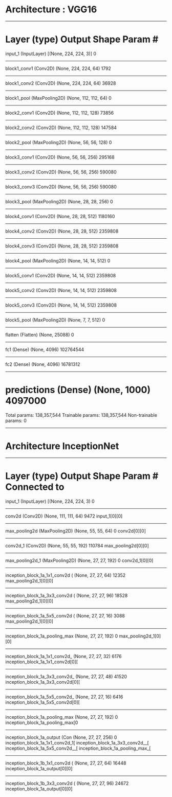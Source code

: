 # Architecture : VGG16

_________________________________________________________________
Layer (type)                 Output Shape              Param #   
=================================================================
input_1 (InputLayer)         [(None, 224, 224, 3)]     0         
_________________________________________________________________
block1_conv1 (Conv2D)        (None, 224, 224, 64)      1792      
_________________________________________________________________
block1_conv2 (Conv2D)        (None, 224, 224, 64)      36928     
_________________________________________________________________
block1_pool (MaxPooling2D)   (None, 112, 112, 64)      0         
_________________________________________________________________
block2_conv1 (Conv2D)        (None, 112, 112, 128)     73856     
_________________________________________________________________
block2_conv2 (Conv2D)        (None, 112, 112, 128)     147584    
_________________________________________________________________
block2_pool (MaxPooling2D)   (None, 56, 56, 128)       0         
_________________________________________________________________
block3_conv1 (Conv2D)        (None, 56, 56, 256)       295168    
_________________________________________________________________
block3_conv2 (Conv2D)        (None, 56, 56, 256)       590080    
_________________________________________________________________
block3_conv3 (Conv2D)        (None, 56, 56, 256)       590080    
_________________________________________________________________
block3_pool (MaxPooling2D)   (None, 28, 28, 256)       0         
_________________________________________________________________
block4_conv1 (Conv2D)        (None, 28, 28, 512)       1180160   
_________________________________________________________________
block4_conv2 (Conv2D)        (None, 28, 28, 512)       2359808   
_________________________________________________________________
block4_conv3 (Conv2D)        (None, 28, 28, 512)       2359808   
_________________________________________________________________
block4_pool (MaxPooling2D)   (None, 14, 14, 512)       0         
_________________________________________________________________
block5_conv1 (Conv2D)        (None, 14, 14, 512)       2359808   
_________________________________________________________________
block5_conv2 (Conv2D)        (None, 14, 14, 512)       2359808   
_________________________________________________________________
block5_conv3 (Conv2D)        (None, 14, 14, 512)       2359808   
_________________________________________________________________
block5_pool (MaxPooling2D)   (None, 7, 7, 512)         0         
_________________________________________________________________
flatten (Flatten)            (None, 25088)             0         
_________________________________________________________________
fc1 (Dense)                  (None, 4096)              102764544 
_________________________________________________________________
fc2 (Dense)                  (None, 4096)              16781312  
_________________________________________________________________
predictions (Dense)          (None, 1000)              4097000   
=================================================================
Total params: 138,357,544
Trainable params: 138,357,544
Non-trainable params: 0
_________________________________________________________________


# Architecture InceptionNet

__________________________________________________________________________________________________
Layer (type)                    Output Shape         Param #     Connected to                     
==================================================================================================
input_1 (InputLayer)            [(None, 224, 224, 3) 0                                            
__________________________________________________________________________________________________
conv2d (Conv2D)                 (None, 111, 111, 64) 9472        input_1[0][0]                    
__________________________________________________________________________________________________
max_pooling2d (MaxPooling2D)    (None, 55, 55, 64)  0           conv2d[0][0]                     
__________________________________________________________________________________________________
conv2d_1 (Conv2D)               (None, 55, 55, 192)  110784      max_pooling2d[0][0]              
__________________________________________________________________________________________________
max_pooling2d_1 (MaxPooling2D)  (None, 27, 27, 192)  0           conv2d_1[0][0]                   
__________________________________________________________________________________________________
inception_block_1a_1x1_conv2d ( (None, 27, 27, 64)   12352       max_pooling2d_1[0][0]            
__________________________________________________________________________________________________
inception_block_1a_3x3_conv2d ( (None, 27, 27, 96)   18528       max_pooling2d_1[0][0]            
__________________________________________________________________________________________________
inception_block_1a_5x5_conv2d ( (None, 27, 27, 16)   3088        max_pooling2d_1[0][0]            
__________________________________________________________________________________________________
inception_block_1a_pooling_max (None, 27, 27, 192)  0           max_pooling2d_1[0][0]            
__________________________________________________________________________________________________
inception_block_1a_1x1_conv2d_ (None, 27, 27, 32)   6176        inception_block_1a_1x1_conv2d[0][
__________________________________________________________________________________________________
inception_block_1a_3x3_conv2d_ (None, 27, 27, 48)   41520       inception_block_1a_3x3_conv2d[0][
__________________________________________________________________________________________________
inception_block_1a_5x5_conv2d_ (None, 27, 27, 16)   6416        inception_block_1a_5x5_conv2d[0][
__________________________________________________________________________________________________
inception_block_1a_pooling_max (None, 27, 27, 192)  0           inception_block_1a_pooling_max[0
__________________________________________________________________________________________________
inception_block_1a_output (Con (None, 27, 27, 256)  0           inception_block_1a_1x1_conv2d_1[
                                                                 inception_block_1a_3x3_conv2d__[
                                                                 inception_block_1a_5x5_conv2d__[
                                                                 inception_block_1a_pooling_max_[
__________________________________________________________________________________________________
inception_block_1b_1x1_conv2d ( (None, 27, 27, 64)   16448       inception_block_1a_output[0][0]  
__________________________________________________________________________________________________
inception_block_1b_3x3_conv2d ( (None, 27, 27, 96)   24672       inception_block_1a_output[0][0]



